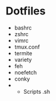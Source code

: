 # Dotfiles

- bashrc
- zshrc
- vimrc
- tmux.conf
- termite
- variety
- feh
- noefetch
- conky
- + Scripts .sh
